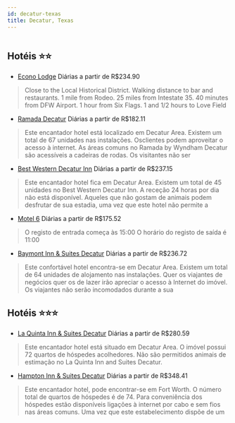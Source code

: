 ```yaml
---
id: decatur-texas
title: Decatur, Texas
---
```


<center><img src="http://www.hotelresb2b.com/images/hoteles/336131_foto_1.jpg" alt="" /></center>


## Hotéis ⭐️⭐️

-    [Econo Lodge](https://www.hurb.com/aud/https://www.hurb.com/hoteis/decatur/econo-lodge-JNP-JP987527?cmp=18055) Diárias a partir de R$234.90
   > Close to the Local Historical District. Walking distance to bar and restaurants. 1 mile from Rodeo. 25 miles from Intestate 35. 40 minutes from DFW Airport. 1 hour from Six Flags. 1 and 1/2 hours to Love Field
-    [Ramada Decatur](https://www.hurb.com/aud/https://www.hurb.com/hoteis/decatur/ramada-decatur-JNP-JP404524?cmp=18055) Diárias a partir de R$182.11
   > Este encantador hotel está localizado em Decatur Area. Existem um total de 67 unidades nas instalações. Osclientes podem aproveitar o acesso à internet. As áreas comuns no Ramada by Wyndham Decatur são acessíveis a cadeiras de rodas. Os visitantes não ser
-    [Best Western Decatur Inn](https://www.hurb.com/aud/https://www.hurb.com/hoteis/decatur/best-western-decatur-inn-JNP-JP093143?cmp=18055) Diárias a partir de R$237.15
   > Este encantador hotel fica em Decatur Area. Existem um total de 45 unidades no Best Western Decatur Inn. A receção 24 horas por dia não está disponível. Aqueles que não gostam de animais podem desfrutar de sua estadia, uma vez que este hotel não permite a
-    [Motel 6](https://www.hurb.com/aud/https://www.hurb.com/hoteis/decatur/motel-6-JNP-JP01486Q?cmp=18055) Diárias a partir de R$175.52
   > O registo de entrada começa às 15:00  O horário do registo de saída é 11:00
-    [Baymont Inn & Suites Decatur](https://www.hurb.com/aud/https://www.hurb.com/hoteis/decatur/baymont-inn-suites-decatur-JNP-JP069982?cmp=18055) Diárias a partir de R$236.72
   > Este confortável hotel encontra-se em Decatur Area. Existem um total de 64 unidades de alojamento nas instalações. Quer os viajantes de negócios quer os de lazer irão apreciar o acesso à Internet do imóvel. Os viajantes não serão incomodados durante a sua

## Hotéis ⭐️⭐️⭐️

-    [La Quinta Inn & Suites Decatur](https://www.hurb.com/aud/https://www.hurb.com/hoteis/decatur/la-quinta-inn-suites-decatur-JNP-JP733479?cmp=18055) Diárias a partir de R$280.59
   > Este encantador hotel está situado em Decatur Area. O imóvel possui 72 quartos de hóspedes acolhedores. Não são permitidos animais de estimação no La Quinta Inn and Suites Decatur. 
-    [Hampton Inn & Suites Decatur](https://www.hurb.com/aud/https://www.hurb.com/hoteis/decatur/hampton-inn-suites-decatur-JNP-JP382978?cmp=18055) Diárias a partir de R$348.41
   > Este encantador hotel, pode encontrar-se em Fort Worth. O número total de quartos de hóspedes é de 74. Para conveniência dos hóspedes estão disponíveis ligações à internet por cabo e sem fios nas áreas comuns. Uma vez que este estabelecimento dispõe de um
